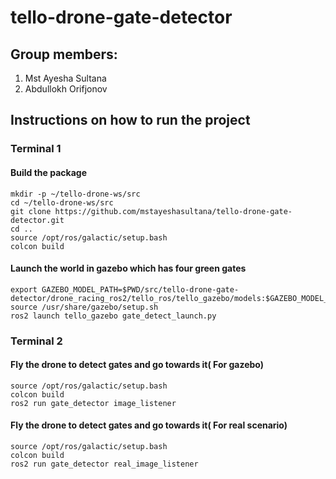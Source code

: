 # tello-drone-gate-detector

## Group members:
1. Mst Ayesha Sultana
2. Abdullokh Orifjonov



## Instructions on how to run the project

### Terminal 1
#### Build the package
    mkdir -p ~/tello-drone-ws/src
    cd ~/tello-drone-ws/src
    git clone https://github.com/mstayeshasultana/tello-drone-gate-detector.git
    cd ..
    source /opt/ros/galactic/setup.bash
    colcon build


#### Launch the world in gazebo which has four green gates
    export GAZEBO_MODEL_PATH=$PWD/src/tello-drone-gate-detector/drone_racing_ros2/tello_ros/tello_gazebo/models:$GAZEBO_MODEL_PATH 
    source /usr/share/gazebo/setup.sh 
    ros2 launch tello_gazebo gate_detect_launch.py  

### Terminal 2
#### Fly the drone to detect gates and go towards it( For gazebo)
    source /opt/ros/galactic/setup.bash
    colcon build
    ros2 run gate_detector image_listener 

#### Fly the drone to detect gates and go towards it( For real scenario)
    source /opt/ros/galactic/setup.bash
    colcon build
    ros2 run gate_detector real_image_listener 

